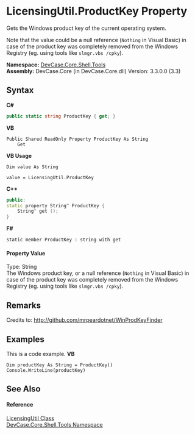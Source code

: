 # LicensingUtil.ProductKey Property 
 

Gets the Windows product key of the current operating system. 

 Note that the value could be a null reference (`Nothing` in Visual Basic) in case of the product key was completely removed from the Windows Registry (eg. using tools like `slmgr.vbs /cpky`).

**Namespace:**&nbsp;<a href="N_DevCase_Core_Shell_Tools">DevCase.Core.Shell.Tools</a><br />**Assembly:**&nbsp;DevCase.Core (in DevCase.Core.dll) Version: 3.3.0.0 (3.3)

## Syntax

**C#**<br />
``` C#
public static string ProductKey { get; }
```

**VB**<br />
``` VB
Public Shared ReadOnly Property ProductKey As String
	Get
```

**VB Usage**<br />
``` VB Usage
Dim value As String

value = LicensingUtil.ProductKey

```

**C++**<br />
``` C++
public:
static property String^ ProductKey {
	String^ get ();
}
```

**F#**<br />
``` F#
static member ProductKey : string with get

```


#### Property Value
Type: String<br />The Windows product key, or a null reference (`Nothing` in Visual Basic) in case of the product key was completely removed from the Windows Registry (eg. using tools like `slmgr.vbs /cpky`).

## Remarks
Credits to: <a href="http://github.com/mrpeardotnet/WinProdKeyFinder" target="_blank">http://github.com/mrpeardotnet/WinProdKeyFinder</a>

## Examples
This is a code example. 
**VB**<br />
``` VB
Dim productKey As String = ProductKey()
Console.WriteLine(productKey)
```


## See Also


#### Reference
<a href="T_DevCase_Core_Shell_Tools_LicensingUtil">LicensingUtil Class</a><br /><a href="N_DevCase_Core_Shell_Tools">DevCase.Core.Shell.Tools Namespace</a><br />